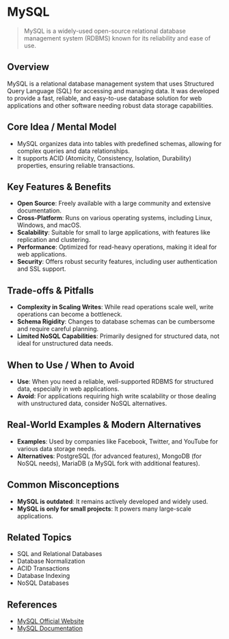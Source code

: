 # MySQL

> MySQL is a widely-used open-source relational database management system (RDBMS) known for its reliability and ease of use.

## Overview
MySQL is a relational database management system that uses Structured Query Language (SQL) for accessing and managing data. It was developed to provide a fast, reliable, and easy-to-use database solution for web applications and other software needing robust data storage capabilities.

## Core Idea / Mental Model
- MySQL organizes data into tables with predefined schemas, allowing for complex queries and data relationships.
- It supports ACID (Atomicity, Consistency, Isolation, Durability) properties, ensuring reliable transactions.

## Key Features & Benefits
- **Open Source**: Freely available with a large community and extensive documentation.
- **Cross-Platform**: Runs on various operating systems, including Linux, Windows, and macOS.
- **Scalability**: Suitable for small to large applications, with features like replication and clustering.
- **Performance**: Optimized for read-heavy operations, making it ideal for web applications.
- **Security**: Offers robust security features, including user authentication and SSL support.

## Trade-offs & Pitfalls
- **Complexity in Scaling Writes**: While read operations scale well, write operations can become a bottleneck.
- **Schema Rigidity**: Changes to database schemas can be cumbersome and require careful planning.
- **Limited NoSQL Capabilities**: Primarily designed for structured data, not ideal for unstructured data needs.

## When to Use / When to Avoid
- **Use**: When you need a reliable, well-supported RDBMS for structured data, especially in web applications.
- **Avoid**: For applications requiring high write scalability or those dealing with unstructured data, consider NoSQL alternatives.

## Real-World Examples & Modern Alternatives
- **Examples**: Used by companies like Facebook, Twitter, and YouTube for various data storage needs.
- **Alternatives**: PostgreSQL (for advanced features), MongoDB (for NoSQL needs), MariaDB (a MySQL fork with additional features).

## Common Misconceptions
- **MySQL is outdated**: It remains actively developed and widely used.
- **MySQL is only for small projects**: It powers many large-scale applications.

## Related Topics
- SQL and Relational Databases
- Database Normalization
- ACID Transactions
- Database Indexing
- NoSQL Databases

## References
- [MySQL Official Website](https://www.mysql.com/)
- [MySQL Documentation](https://dev.mysql.com/doc/)